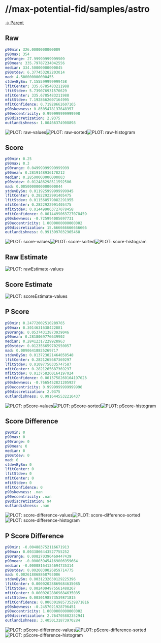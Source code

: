 
# //max-potential-fid/samples/astro

[→ Parent](../..)


## Raw


```yaml
p90min: 326.0000000000009
p90max: 354
p90range: 27.99999999999909
p90mean: 335.79787234042556
median: 334.50000000000045
p90stdev: 6.377453282203014
mad: 4.500000000000455
stdevBySn: 7.155599999999458
lfitCenter: 335.6785483211988
lfitStdev: 5.739076931570629
mfitCenter: 335.6785483211988
mfitStdev: 7.1928662607164995
mfitConfidence: 0.71928662607165
p90skewness: 0.8505478137648357
p90eccentricity: 0.999999999999998
p90discretization: 2.9375
outlandishness: 1.00466374908898

```

![PLOT: raw-values](./raw/values.svg)![PLOT: raw-sorted](./raw/sorted.svg)![PLOT: raw-histogram](./raw/histogram.svg)
## Score


```yaml
p90min: 0.25
p90max: 0.3
p90range: 0.04999999999999999
p90mean: 0.2819148936170212
median: 0.28500000000000003
p90stdev: 0.012486298511592506
mad: 0.0050000000000000044
stdevBySn: 0.011925999999999945
lfitCenter: 0.2822922991405475
lfitStdev: 0.011568579082291955
mfitCenter: 0.2822922991405475
mfitStdev: 0.014499063727078458
mfitConfidence: 0.0014499063727078459
p90skewness: -0.725994085697731
p90eccentricity: 1.0000000000000002
p90discretization: 15.666666666666666
outlandishness: 0.9913997032965468

```

![PLOT: score-values](./score/values.svg)![PLOT: score-sorted](./score/sorted.svg)![PLOT: score-histogram](./score/histogram.svg)
## Raw Estimate

![PLOT: rawEstimate-values](./rawEstimate/values.svg)
## Score Estimate

![PLOT: scoreEstimate-values](./scoreEstimate/values.svg)
## P Score


```yaml
p90min: 0.24772002510289765
p90max: 0.3014631638422881
p90range: 0.05374313873939046
p90mean: 0.2818069776639902
median: 0.28412317229928963
p90stdev: 0.012356659702950057
mad: 0.00906418825269717
stdevBySn: 0.013723021464050548
lfitCenter: 0.2821265687369297
lfitStdev: 0.01097750335747587
mfitCenter: 0.2821265687369297
mfitStdev: 0.013758260164197024
mfitConfidence: 0.0013758260164197023
p90skewness: -0.7665452821205927
p90eccentricity: 0.9999999999999996
p90discretization: 2.9375
outlandishness: 0.9916445532216437

```

![PLOT: pScore-values](./pScore/values.svg)![PLOT: pScore-sorted](./pScore/sorted.svg)![PLOT: pScore-histogram](./pScore/histogram.svg)
## Score Difference


```yaml
p90min: 0
p90max: 0
p90range: 0
p90mean: 0
median: 0
p90stdev: 0
mad: 0
stdevBySn: 0
lfitCenter: 0
lfitStdev: 0
mfitCenter: 0
mfitStdev: 0
mfitConfidence: 0
p90skewness: .nan
p90eccentricity: .nan
p90discretization: 94
outlandishness: .nan

```

![PLOT: score-difference-values](./score-difference/values.svg)![PLOT: score-difference-sorted](./score-difference/sorted.svg)![PLOT: score-difference-histogram](./score-difference/histogram.svg)
## P Score Difference


```yaml
p90min: -0.004883752116671913
p90max: 0.0033866443527755252
p90range: 0.008270396469447439
p90mean: -0.000039454169006959664
median: -0.00008164134694735314
p90stdev: 0.0026039026859714775
mad: 0.002618868868793006
stdevBySn: 0.0031232630129225396
lfitCenter: 0.00002028869684635085
lfitStdev: 0.0024094975561488267
mfitCenter: 0.00002028869684635085
mfitStdev: 0.0030198573539871815
mfitConfidence: 0.00030198573539871816
p90skewness: -0.2457021928796451
p90eccentricity: 1.0000000000000002
p90discretization: 2.764705882352941
outlandishness: 3.4050131873970284

```

![PLOT: pScore-difference-values](./pScore-difference/values.svg)![PLOT: pScore-difference-sorted](./pScore-difference/sorted.svg)![PLOT: pScore-difference-histogram](./pScore-difference/histogram.svg)